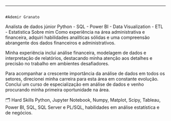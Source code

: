 __________________________________________________________________________________________________________________________________________
																									#Ademir Granato
Analista de dados júnior
Python - SQL - Power BI - Data Visualization - ETL - Estatistica
Sobre mim
Como experiência na área administrativa e financeira, adquiri habilidades analíticas sólidas e uma compreensão abrangente dos dados financeiros e administrativos.

Minha experiência inclui análise financeira, modelagem de dados e interpretação de relatórios, destacando minha atenção aos detalhes e precisão no trabalho em ambientes desafiadores.

Para acompanhar a crescente importância da análise de dados em todos os setores, direcionei minha carreira para esta área em constante evolução. Concluí um curso de especialização em análise de dados e venho procurando minha primeira oportunidade na área.

🗂️ Hard Skills
Python, Jupyter Notebook, Numpy, Matplot, Scipy, Tableau, Power BI, SQL, SQL Server e PL/SQL, habilidades em análise estatística e de negócios.

<!--
**AdemirGranato/AdemirGranato** is a ✨ _special_ ✨ repository because its `README.md` (this file) appears on your GitHub profile.

Here are some ideas to get you started:

- 🔭 I’m currently working on ...
- 🌱 I’m currently learning ...
- 👯 I’m looking to collaborate on ...
- 🤔 I’m looking for help with ...
- 💬 Ask me about ...
- 📫 How to reach me: ...
- 😄 Pronouns: ...
- ⚡ Fun fact: ...
-->
